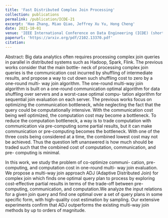 ```yaml
---
title: 'Fast Distributed Complex Join Processing'
collection: publications
permalink: /publication/ICDE-21
excerpt: 'Hao Zhang, Miao Qiao, Jeffrey Xu Yu, Hong Cheng'
date: 2021-10-01
venue: 'IEEE International Conference on Data Engineering (ICDE) (short)'
paperurl: 'https://arxiv.org/pdf/2102.13370.pdf'
citation: 
---
```

Abstract: Big data analytics often requires processing complex join queries in parallel in distributed systems such as Hadoop, Spark, Flink. The previous works consider that the main bottle- neck of processing complex join queries is the communication cost incurred by shuffling of intermediate results, and propose a way to cut down such shuffling cost to zero by a one-round multi- way join algorithm. The one-round multi-way join algorithm is built on a one-round communication optimal algorithm for data shuffling over servers and a worst-case optimal compu- tation algorithm for sequential join evaluation on each server. The previous works focus on optimizing the communication bottleneck, while neglecting the fact that the query could be computationally intensive. With the communication cost being well optimized, the computation cost may become a bottleneck. To reduce the computation bottleneck, a way is to trade computation with communication via pre-computing some partial results, but it can make communication or pre-computing becomes the bottleneck. With one of the three costs being considered at a time, the combined lowest cost may not be achieved. Thus the question left unanswered is how much should be traded such that the combined cost of computation, communication, and pre- computing is minimal.

In this work, we study the problem of co-optimize communi- cation, pre-computing, and computation cost in one-round multi- way join evaluation. We propose a multi-way join approach ADJ (Adaptive Distributed Join) for complex join which finds one optimal query plan to process by exploring cost-effective partial results in terms of the trade-off between pre-computing, communication, and computation.We analyze the input relations for a given join query and find one optimal over a set of query plans in some specific form, with high-quality cost estimation by sampling. Our extensive experiments confirm that ADJ outperforms the existing multi-way join methods by up to orders of magnitude.







